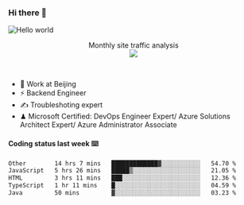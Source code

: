 ### Hi there 👋

<img src="https://raw.githubusercontent.com/sagar-viradiya/sagar-viradiya/master/resources/banner.png" alt="Hello world">
<p align="center"> 
 Monthly site traffic analysis <br/>
  <img src="https://profile-counter.glitch.me/youszoe/count.svg" />
</p>
<br/>

- 🍻 Work at Beijing 
- ⚡ Backend Engineer
- ✍️ Troubleshoting expert
- ♟  Microsoft Certified: DevOps Engineer Expert/ Azure Solutions Architect Expert/ Azure Administrator Associate

#### Coding status last week ⌨️

<!--START_SECTION:waka-->

```txt
Other        14 hrs 7 mins   █████████████▓░░░░░░░░░░░   54.70 %
JavaScript   5 hrs 26 mins   █████▒░░░░░░░░░░░░░░░░░░░   21.05 %
HTML         3 hrs 11 mins   ███░░░░░░░░░░░░░░░░░░░░░░   12.36 %
TypeScript   1 hr 11 mins    █░░░░░░░░░░░░░░░░░░░░░░░░   04.59 %
Java         50 mins         ▓░░░░░░░░░░░░░░░░░░░░░░░░   03.23 %
```

<!--END_SECTION:waka-->

<br/>
<center><img src="http://ghchart.rshah.org/409ba5/yousazoe" alt="" /></center>


